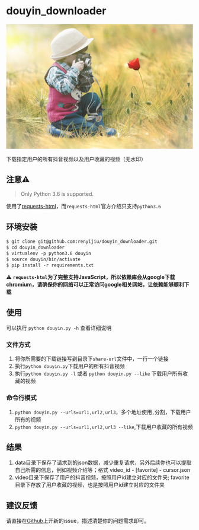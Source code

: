 # douyin_downloader

![](./tmp/flower.jpg)


下载指定用户的所有抖音视频以及用户收藏的视频（无水印）

## 注意⚠️

> Only Python 3.6 is supported.

使用了[requests-html](https://github.com/oldani/requests-html)，而`requests-html`官方介绍只支持`python3.6`

## 环境安装

```shell
$ git clone git@github.com:renyijiu/douyin_downloader.git
$ cd douyin_downloader
$ virtualenv -p python3.6 douyin
$ source douyin/bin/activate
$ pip install -r requirements.txt

```

⚠️ **`requests-html`为了完整支持JavaScript，所以依赖库会从google下载chromium，请确保你的网络可以正常访问google相关网站，让依赖能够顺利下载**

## 使用

可以执行 `python douyin.py -h` 查看详细说明

### 文件方式

1. 将你所需要的下载链接写到目录下`share-url`文件中，一行一个链接
2. 执行`python douyin.py`下载用户的所有抖音视频
3. 执行`python douyin.py -l` 或者 `python douyin.py --like` 下载用户所有收藏的视频

### 命令行模式

1. `python douyin.py --urls=url1,url2,url3`，多个地址使用`,`分割，下载用户所有的视频
2. `python douyin.py --urls=url1,url2,url3 --like`,下载用户收藏的所有视频

## 结果

1. data目录下保存了请求到的json数据，减少重复请求，另外后续你也可以提取自己所需的信息，例如视频介绍等；格式 video_id - [favorite] - cursor.json
2. video目录下保存了用户的抖音视频，按照用户id建立对应的文件夹; favorite目录下存放了用户收藏的视频，也是按照用户id建立对应的文件夹

## 建议反馈

请直接在[Github](https://github.com/renyijiu/douyin_downloader/issues)上开新的issue，描述清楚你的问题需求即可。
